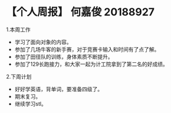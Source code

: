 # 【个人周报】 何嘉俊 20188927


1.本周工作
  * 学习了面向对象的内容。
  * 参加了几场牛客的新手赛，对于竞赛卡输入和时间有了点了解。
  * 参加了田径队的训练，身体素质不断提升。
  * 参加了129长跑接力，和大家一起为计工院拿到了第二名的好成绩。

2.下周计划
  * 好好学英语，背单词，要准备四级了。
  * 期末复习。
  * 继续学习stl。



